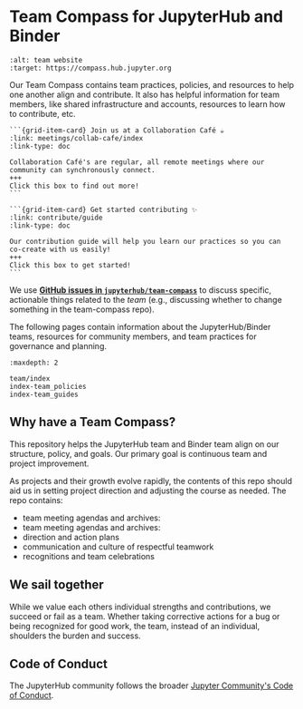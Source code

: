 # Team Compass for JupyterHub and Binder

```{image} https://img.shields.io/badge/team-website-orange.svg
:alt: team website
:target: https://compass.hub.jupyter.org
```

Our Team Compass contains team practices, policies, and resources to help one another align and contribute.
It also has helpful information for team members, like shared infrastructure and accounts, resources to learn how to contribute, etc.

````{grid} 2
```{grid-item-card} Join us at a Collaboration Café ☕ 
:link: meetings/collab-cafe/index
:link-type: doc

Collaboration Café's are regular, all remote meetings where our community can synchronously connect.
+++
Click this box to find out more! 
```

```{grid-item-card} Get started contributing ✨
:link: contribute/guide
:link-type: doc

Our contribution guide will help you learn our practices so you can co-create with us easily!
+++
Click this box to get started!
```

````

We use **[GitHub issues in `jupyterhub/team-compass`](https://github.com/jupyterhub/team-compass/issues)**
to discuss specific, actionable things related to the *team* (e.g., discussing whether to change something in the team-compass repo).

The following pages contain information about the JupyterHub/Binder
teams, resources for community members, and team practices for
governance and planning.

```{toctree}
:maxdepth: 2

team/index
index-team_policies
index-team_guides
```

## Why have a Team Compass?

This repository helps the JupyterHub team and Binder team align on our structure, policy, and goals.
Our primary goal is continuous team and project improvement.

As projects and their growth evolve rapidly, the contents of this repo
should aid us in setting project direction and adjusting the course as
needed. The repo contains:

- team meeting agendas and archives: <meetings>
- team meeting agendas and archives: <meetings>
- direction and action plans
- communication and culture of respectful teamwork
- recognitions and team celebrations

## We sail together

While we value each others individual strengths and contributions, we succeed
or fail as a team. Whether taking corrective actions for a bug or being
recognized for good work, the team, instead of an individual, shoulders
the burden and success.

## Code of Conduct

The JupyterHub community follows the broader [Jupyter Community's Code of Conduct](https://github.com/jupyter/governance/blob/master/conduct/code_of_conduct.md).
